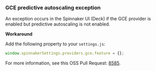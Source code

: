 ### GCE predictive autoscaling exception

An exception occurs in the Spinnaker UI (Deck) if the GCE provider is enabled but predictive autoscaling is not enabled.

**Workaround**

Add the following property to your `settings.js`:

```js
window.spinnakerSettings.providers.gce.feature = {};
```

For more information, see this OSS Pull Request: [8585](https://github.com/spinnaker/deck/pull/8585).